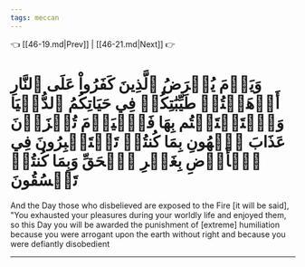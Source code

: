```yaml
---
tags: meccan
---
```


👈 [[46-19.md|Prev]] | [[46-21.md|Next]] 👉

# وَيَوۡمَ يُعۡرَضُ ٱلَّذِينَ كَفَرُواْ عَلَى ٱلنَّارِ أَذۡهَبۡتُمۡ طَيِّبَٰتِكُمۡ فِي حَيَاتِكُمُ ٱلدُّنۡيَا وَٱسۡتَمۡتَعۡتُم بِهَا فَٱلۡيَوۡمَ تُجۡزَوۡنَ عَذَابَ ٱلۡهُونِ بِمَا كُنتُمۡ تَسۡتَكۡبِرُونَ فِي ٱلۡأَرۡضِ بِغَيۡرِ ٱلۡحَقِّ وَبِمَا كُنتُمۡ تَفۡسُقُونَ

And the Day those who disbelieved are exposed to the Fire [it will be said], "You exhausted your pleasures during your worldly life and enjoyed them, so this Day you will be awarded the punishment of [extreme] humiliation because you were arrogant upon the earth without right and because you were defiantly disobedient

---

